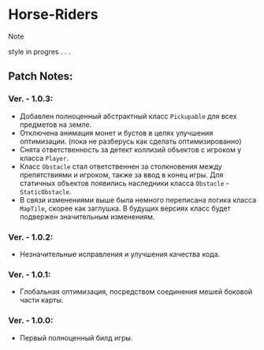 # Horse-Riders
> [!NOTE]
> style in progres . . .  
## Patch Notes:  
### Ver. - 1.0.3:  
- Добавлен полноценный абстрактный класс `Pickupable` для всех предметов на земле.  
- Отключена анимация монет и бустов в целях улучшения оптимизации. (пока не разберусь как сделать оптимизированно)  
- Снята ответственность за детект коллизий объектов с игроком у класса `Player`.  
- Класс `Obstacle` стал ответственнен за столкновения между препятствиями и игроком, также за ввод в конец игры. Для статичных объектов появились наследники класса `Obstacle` - `StaticObstacle`.  
- В связи изменениями выше была немного переписана логика класса `MapTile`, скорее как заглушка. В будущих версиях класс будет подвержен значительным изменениям.  
### Ver. - 1.0.2:  
- Незначительные исправления и улучшения качества кода.  
### Ver. - 1.0.1:  
- Глобальная оптимизация, посредством соединения мешей боковой части карты.  
### Ver. - 1.0.0:  
- Первый полноценный билд игры.